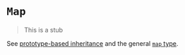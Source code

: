 # `Map`

> This is a stub

See [prototype-based inheritance][concept-prototype-inheritance] and the general [`map` type][type-map].

[concept-prototype-inheritance]: ../../../languages/javascript/info/prototype_inheritance.md
[type-map]: ../../../types/map.md
